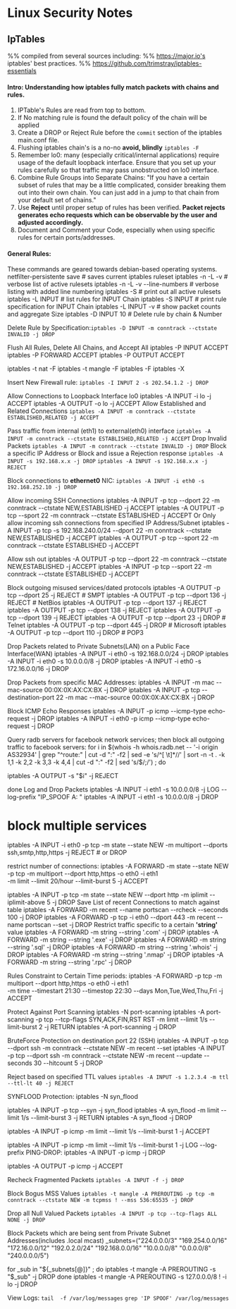 # Linux Security Notes

## IpTables
%% compiled from several sources including:
%% https://major.io's iptables' best practices.
%% https://github.com/trimstray/iptables-essentials
#### Intro: Understanding how iptables fully match packets with chains and rules.
1. IPTable's Rules are read from top to bottom.
2. If No matching rule is found the default policy of the chain will be applied
3. Create a DROP or Reject Rule before the `commit`  section of the iptables main.conf file.
4. Flushing iptables chain's is a no-no __avoid, blindly__ `iptables -F`
5. Remember lo0: many (especially critical/internal applications) require usage of the default loopback interface. Ensure that you set  up your rules carefully so that traffic may pass unobstructed on lo0 interface.
6. Combine Rule Groups into Separate Chains: "If you have a certain subset of rules that may be a little complicated, consider breaking them out into their own chain. You can just add in a jump to that chain from your default set of chains."
7. Use **Reject** until proper setup of rules has been verified. __Packet rejects generates echo requests which can be observable by the user and adjusted accordingly.__
8. Document and Comment your Code, especially when using specific rules for certain ports/addresses.
 
#### General Rules:
These commands are geared towards debian-based operating systems.
	netfilter-persistente save 			# saves current iptables ruleset
	iptables -n -L -v 					# verbose list of active rulesets
	iptables -n -L -v --line-numbers	# verbose listing with added line numbering
	iptables -S							# print out all active rulesets
	iptables -L INPUT					# list rules for INPUT Chain
	iptables -S INPUT					# print rule specification for INPUT Chain
	iptables -L INPUT -v				# show packet counts and aggregate Size
	iptables -D INPUT 10				# Delete rule by chain & Number
	
Delete Rule by Specification:`iptables -D INPUT -m conntrack --ctstate INVALID -j DROP`

Flush All Rules, Delete All Chains, and Accept All
iptables -P INPUT ACCEPT
iptables -P FORWARD ACCEPT
iptables -P OUTPUT ACCEPT

iptables -t nat -F
iptables -t mangle -F
iptables -F
iptables -X

Insert New Firewall rule:
`iptables -I INPUT 2 -s 202.54.1.2 -j DROP`

Allow Connections to Loopback Interface lo0
iptables -A INPUT -i lo -j ACCEPT
iptables -A OUTPUT -o lo -j ACCEPT
Allow Established and Related Connections
`iptables -A INPUT -m conntrack --ctstate ESTABLISHED,RELATED -j ACCEPT`

Pass traffic from internal (eth1) to external(eth0) interface
`iptables -A INPUT -m conntrack --ctstate ESTABLISHED,RELATED -j ACCEPT`
Drop Invalid Packets
`iptables -A INPUT -m conntrack --ctstate INVALID -j DROP`
Block a specific IP Address or Block and issue a Rejection response
`iptables -A INPUT -s 192.168.x.x -j DROP`
`iptables -A INPUT -s 192.168.x.x -j REJECT`

Block connections to __ethernet0__ NIC:
`iptables -A INPUT -i eth0 -s 192.168.252.10 -j DROP`

Allow incoming SSH Connections
iptables -A INPUT -p tcp --dport 22 -m conntrack --ctstate NEW,ESTABLISHED -j ACCEPT
iptables -A OUTPUT -p tcp --sport 22 -m conntrack --ctstate ESTABLISHED -j ACCEPT
Or
Only allow incoming ssh connections from specified IP Address/Subnet
iptables -A INPUT -p tcp -s 192.168.240.0/24 --dport 22 -m conntrack --ctstate NEW,ESTABLISHED -j ACCEPT
iptables -A OUTPUT -p tcp --sport 22 -m conntrack --ctstate ESTABLISHED -j ACCEPT

Allow ssh  out
iptables -A OUTPUT -p tcp --dport 22 -m conntrack --ctstate NEW,ESTABLISHED -j ACCEPT
iptables -A INPUT -p tcp --sport 22 -m conntrack --ctstate ESTABLISHED -j ACCEPT

Block outgoing misused services/dated protocols
iptables -A OUTPUT -p tcp --dport 25 -j REJECT # SMPT
iptables -A OUTPUT -p tcp --dport 136 -j REJECT # NetBios
iptables -A OUTPUT -p tcp --dport 137 -j REJECT
iptables -A OUTPUT -p tcp --dport 138 -j REJECT
iptables -A OUTPUT -p tcp --dport 139 -j REJECT
iptables -A OUTPUT -p tcp --dport 23 -j DROP # Telnet
iptables -A OUTPUT -p tcp --dport 445 -j DROP # Microsoft 
iptables -A OUTPUT -p tcp --dport 110 -j DROP # POP3

Drop Packets related to Private Subnets(LAN) on a Public Face Interface(WAN)
iptables -A INPUT -i eth0 -s 192.168.0.0/24 -j DROP
iptables -A INPUT -i eth0 -s 10.0.0.0/8 -j DROP
iptables -A INPUT -i eth0 -s 172.16.0.0/16 -j DROP


Drop Packets from specific MAC Addresses:
iptables -A INPUT -m mac --mac-source 00:0X:0X:AX:CX:BX -j DROP
iptables -A INPUT -p tcp --destination-port 22 -m mac --mac-source 00:0X:0X:AX:CX:BX -j DROP

Block ICMP Echo Responses
iptables -A INPUT -p icmp --icmp-type echo-request -j DROP
iptables -A INPUT -i eth0 -p icmp --icmp-type echo-request -j DROP

Query radb servers for facebook network services; then block all outgoing traffic to facebook servers:
for i in $(whois -h whois.radb.net -- '-i origin AS32934' | grep "^route:" | cut -d ":" -f2 | sed -e 's/^[ \t]*//' | sort -n -t . -k 1,1 -k 2,2 -k 3,3 -k 4,4 | cut -d ":" -f2 | sed 's/$/;/') ; do

  iptables -A OUTPUT -s "$i" -j REJECT

done 
Log and Drop Packets
iptables -A INPUT -i eth1 -s 10.0.0.0/8 -j LOG --log-prefix "IP_SPOOF A: "
iptables -A INPUT -i eth1 -s 10.0.0.0/8 -j DROP

# block multiple services 
iptables -A INPUT -i eth0 -p tcp -m state --state NEW -m multiport --dports ssh,smtp,http,https -j REJECT # or DROP

restrict number of connections:
iptables -A FORWARD -m state --state NEW -p tcp -m multiport --dport http,https -o eth0 -i eth1 \
    -m limit --limit 20/hour --limit-burst 5 -j ACCEPT

iptables -A INPUT -p tcp -m state --state NEW --dport http -m iplimit --iplimit-above 5 -j DROP
Save List of recent Connections to match against table
iptables -A FORWARD -m recent --name portscan --rcheck --seconds 100 -j DROP
iptables -A FORWARD -p tcp -i eth0 --dport 443 -m recent --name portscan --set -j DROP
Restrict traffic specific to a certain **'string'** value
iptables -A FORWARD -m string --string '.com' -j DROP
iptables -A FORWARD -m string --string '.exe' -j DROP
iptables -A FORWARD -m string --string '.sql' -j DROP
iptables -A FORWARD -m string --string '.whois' -j DROP
iptables -A FORWARD -m string --string '.nmap' -j DROP
iptables -A FORWARD -m string --string '.rpc' -j DROP

Rules Constraint to Certain Time periods:
iptables -A FORWARD -p tcp -m multiport --dport http,https -o eth0 -i eth1 \
    -m time --timestart 21:30 --timestop 22:30 --days Mon,Tue,Wed,Thu,Fri -j ACCEPT

Protect Against Port Scanning
iptables -N port-scanning
iptables -A port-scanning -p tcp --tcp-flags SYN,ACK,FIN,RST RST -m limit --limit 1/s --limit-burst 2 -j RETURN
iptables -A port-scanning -j DROP

BruteForce Protection on destination port 22 (SSH)
iptables -A INPUT -p tcp --dport ssh -m conntrack --ctstate NEW -m recent --set
iptables -A INPUT -p tcp --dport ssh -m conntrack --ctstate NEW -m recent --update --seconds 30 --hitcount 5 -j DROP

Reject based on specified TTL values
`iptables -A INPUT -s 1.2.3.4 -m ttl --ttl-lt 40 -j REJECT`

SYNFLOOD Protection:
iptables -N syn_flood

iptables -A INPUT -p tcp --syn -j syn_flood
iptables -A syn_flood -m limit --limit 1/s --limit-burst 3 -j RETURN
iptables -A syn_flood -j DROP

iptables -A INPUT -p icmp -m limit --limit  1/s --limit-burst 1 -j ACCEPT

iptables -A INPUT -p icmp -m limit --limit 1/s --limit-burst 1 -j LOG --log-prefix PING-DROP:
iptables -A INPUT -p icmp -j DROP

iptables -A OUTPUT -p icmp -j ACCEPT

Recheck Fragmented Packets
`iptables -A INPUT -f -j DROP`

Block Bogus MSS Values
`iptables -t mangle -A PREROUTING -p tcp -m conntrack --ctstate NEW -m tcpmss ! --mss 536:65535 -j DROP`

Drop all Null Valued Packets
`iptables -A INPUT -p tcp --tcp-flags ALL NONE -j DROP`

Block Packets which are being sent from Private Subnet Addresses(includes .local mcast)
_subnets=("224.0.0.0/3" "169.254.0.0/16" "172.16.0.0/12" "192.0.2.0/24" "192.168.0.0/16" "10.0.0.0/8" "0.0.0.0/8" "240.0.0.0/5")

for _sub in "${_subnets[@]}" ; do
  iptables -t mangle -A PREROUTING -s "$_sub" -j DROP
done
iptables -t mangle -A PREROUTING -s 127.0.0.0/8 ! -i lo -j DROP

View Logs:
`tail  -f /var/log/messages`
`grep 'IP SPOOF' /var/log/messages`

